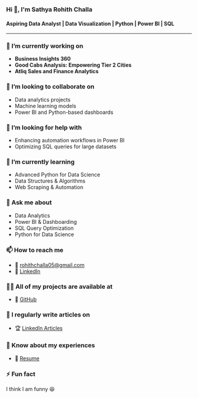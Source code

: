 ### Hi 👋, I'm Sathya Rohith Challa

#### Aspiring Data Analyst | Data Visualization | Python | Power BI | SQL  

---

### 🔭 I’m currently working on  
- **Business Insights 360**  
- **Good Cabs Analysis: Empowering Tier 2 Cities**  
- **Atliq Sales and Finance Analytics**  

### 👯 I’m looking to collaborate on  
- Data analytics projects  
- Machine learning models  
- Power BI and Python-based dashboards  

### 🤝 I’m looking for help with  
- Enhancing automation workflows in Power BI  
- Optimizing SQL queries for large datasets  

### 🌱 I’m currently learning  
- Advanced Python for Data Science  
- Data Structures & Algorithms  
- Web Scraping & Automation  

### 💬 Ask me about  
- Data Analytics  
- Power BI & Dashboarding  
- SQL Query Optimization  
- Python for Data Science  

### 📫 How to reach me  
- 📧 rohithchalla05@gmail.com 
- 💼 [LinkedIn](https://www.linkedin.com/in/sathya-rohith-254818208/)  

### 👨‍💻 All of my projects are available at  
- 🔗 [GitHub](https://github.com/Sathya252)  

### 📝 I regularly write articles on  
- 🏆 [LinkedIn Articles](https://www.linkedin.com/in/challarohith)  

### 📄 Know about my experiences  
- 📜 [Resume](https://drive.google.com/file/d/1vDlpmUTLV67Ih96cn4Rnc2rU1o5PFoIw/view?usp=drive_link)  

### ⚡ Fun fact  
I think I am funny 😆  
